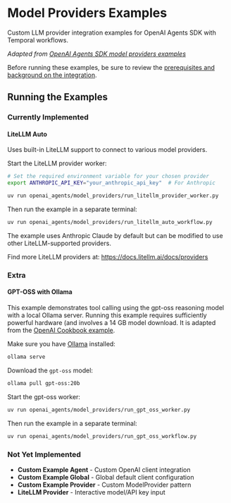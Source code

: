 # Model Providers Examples

Custom LLM provider integration examples for OpenAI Agents SDK with Temporal workflows.

*Adapted from [OpenAI Agents SDK model providers examples](https://github.com/openai/openai-agents-python/tree/main/examples/model_providers)*

Before running these examples, be sure to review the [prerequisites and background on the integration](../README.md).

## Running the Examples

### Currently Implemented

#### LiteLLM Auto
Uses built-in LiteLLM support to connect to various model providers.

Start the LiteLLM provider worker:
```bash
# Set the required environment variable for your chosen provider
export ANTHROPIC_API_KEY="your_anthropic_api_key"  # For Anthropic

uv run openai_agents/model_providers/run_litellm_provider_worker.py
```

Then run the example in a separate terminal:
```bash
uv run openai_agents/model_providers/run_litellm_auto_workflow.py
```

The example uses Anthropic Claude by default but can be modified to use other LiteLLM-supported providers.

Find more LiteLLM providers at: https://docs.litellm.ai/docs/providers

### Extra

#### GPT-OSS with Ollama

This example demonstrates tool calling using the gpt-oss reasoning model with a local Ollama server.
Running this example requires sufficiently powerful hardware (and involves a  14 GB model download.
It is adapted from the [OpenAI Cookbook example](https://cookbook.openai.com/articles/gpt-oss/run-locally-ollama#agents-sdk-integration).


Make sure you have [Ollama](https://ollama.com/) installed:
```bash
ollama serve
```

Download the `gpt-oss` model:
```bash
ollama pull gpt-oss:20b
```

Start the gpt-oss worker:
```bash
uv run openai_agents/model_providers/run_gpt_oss_worker.py
```

Then run the example in a separate terminal:
```bash
uv run openai_agents/model_providers/run_gpt_oss_workflow.py
```

### Not Yet Implemented

- **Custom Example Agent** - Custom OpenAI client integration
- **Custom Example Global** - Global default client configuration  
- **Custom Example Provider** - Custom ModelProvider pattern
- **LiteLLM Provider** - Interactive model/API key input